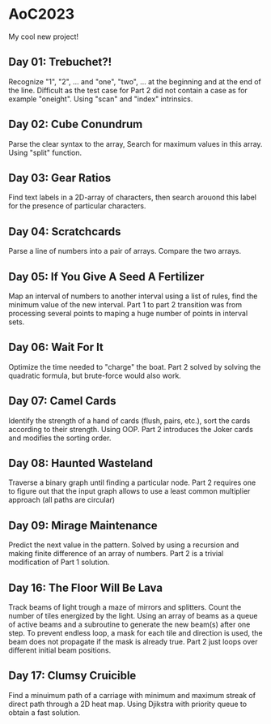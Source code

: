 # AoC2023
My cool new project!

## Day 01: Trebuchet?!
Recognize "1", "2", ... and "one", "two", ... at the beginning and at the end
of the line. Difficult as the test case for Part 2 did not contain a case as
for example "oneight". Using "scan" and "index" intrinsics.

## Day 02: Cube Conundrum
Parse the clear syntax to the array, Search for maximum values in this array.
Using "split" function.

## Day 03: Gear Ratios
Find text labels in a 2D-array of characters, then search arouond this label
for the presence of particular characters.

## Day 04: Scratchcards
Parse a line of numbers into a pair of arrays. Compare the two arrays.

## Day 05: If You Give A Seed A Fertilizer
Map an interval of numbers to another interval using a list of rules, find the minimum value of the new interval. Part 1 to part 2 transition was from processing several points to maping a huge number of points in interval sets.  

## Day 06: Wait For It
Optimize the time needed to "charge" the boat. Part 2 solved by solving the quadratic formula, but brute-force would also work.

## Day 07: Camel Cards
Identify the strength of a hand of cards (flush, pairs, etc.), sort the cards according to their strength. Using OOP. Part 2 introduces the Joker cards and modifies the sorting order.

## Day 08: Haunted Wasteland
Traverse a binary graph until finding a particular node. Part 2 requires one to figure out that the input graph allows to use a least common multiplier approach (all paths are circular)

## Day 09: Mirage Maintenance
Predict the next value in the pattern. Solved by using a recursion and making finite difference of an array of numbers. Part 2 is a trivial modification of Part 1 solution.

## Day 16: The Floor Will Be Lava
Track beams of light trough a maze of mirrors and splitters. Count the number of tiles energized by
the light. Using an array of beams as a queue of active beams and a subroutine to generate the
new beam(s) after one step. To prevent endless loop, a mask for each tile and direction is used,
the beam does not propagate if the mask is already true. Part 2 just loops over different initial
beam positions.

## Day 17: Clumsy Cruicible
Find a minuimum path of a carriage with minimum and maximum streak of direct path
through a 2D heat map. Using Djikstra with priority queue to obtain a fast
solution.